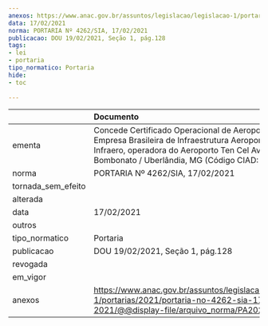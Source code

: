 ```yaml
---
anexos: https://www.anac.gov.br/assuntos/legislacao/legislacao-1/portarias/2021/portaria-no-4262-sia-17-02-2021/@@display-file/arquivo_norma/PA2021-4262.pdf
data: 17/02/2021
norma: PORTARIA Nº 4262/SIA, 17/02/2021
publicacao: DOU 19/02/2021, Seção 1, pág.128
tags:
- lei
- portaria
tipo_normatico: Portaria
hide: 
- toc 
 
---
```


|                    | Documento                                                                                                                                                                                                    |
|:-------------------|:-------------------------------------------------------------------------------------------------------------------------------------------------------------------------------------------------------------|
| ementa             | Concede Certificado Operacional de Aeroporto à Empresa Brasileira de Infraestrutura Aeroportuária - Infraero, operadora do Aeroporto Ten Cel Aviador César Bombonato / Uberlândia, MG (Código CIAD: MG0002). |
| norma              | PORTARIA Nº 4262/SIA, 17/02/2021                                                                                                                                                                             |
| tornada_sem_efeito |                                                                                                                                                                                                              |
| alterada           |                                                                                                                                                                                                              |
| data               | 17/02/2021                                                                                                                                                                                                   |
| outros             |                                                                                                                                                                                                              |
| tipo_normatico     | Portaria                                                                                                                                                                                                     |
| publicacao         | DOU 19/02/2021, Seção 1, pág.128                                                                                                                                                                             |
| revogada           |                                                                                                                                                                                                              |
| em_vigor           |                                                                                                                                                                                                              |
| anexos             | https://www.anac.gov.br/assuntos/legislacao/legislacao-1/portarias/2021/portaria-no-4262-sia-17-02-2021/@@display-file/arquivo_norma/PA2021-4262.pdf                                                         |